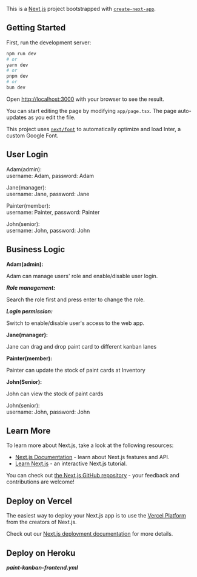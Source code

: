 This is a [Next.js](https://nextjs.org/) project bootstrapped with [`create-next-app`](https://github.com/vercel/next.js/tree/canary/packages/create-next-app).

## Getting Started

First, run the development server:

```bash
npm run dev
# or
yarn dev
# or
pnpm dev
# or
bun dev
```

Open [http://localhost:3000](http://localhost:3000) with your browser to see the result.

You can start editing the page by modifying `app/page.tsx`. The page auto-updates as you edit the file.

This project uses [`next/font`](https://nextjs.org/docs/basic-features/font-optimization) to automatically optimize and load Inter, a custom Google Font.

## User Login

Adam(admin):  
username: Adam, password: Adam

Jane(manager):  
username: Jane, password: Jane

Painter(member):  
username: Painter, password: Painter

John(senior):  
username: John, password: John

## Business Logic

**Adam(admin):**

Adam can manage users' role and enable/disable user login.

**_Role management:_**

Search the role first and press enter to change the role.

**_Login permission:_**

Switch to enable/disable user's access to the web app.

**Jane(manager):**

Jane can drag and drop paint card to different kanban lanes

**Painter(member):**

Painter can update the stock of paint cards at Inventory

**John(Senior):**

John can view the stock of paint cards

John(senior):  
username: John, password: John

## Learn More

To learn more about Next.js, take a look at the following resources:

- [Next.js Documentation](https://nextjs.org/docs) - learn about Next.js features and API.
- [Learn Next.js](https://nextjs.org/learn) - an interactive Next.js tutorial.

You can check out [the Next.js GitHub repository](https://github.com/vercel/next.js/) - your feedback and contributions are welcome!

## Deploy on Vercel

The easiest way to deploy your Next.js app is to use the [Vercel Platform](https://vercel.com/new?utm_medium=default-template&filter=next.js&utm_source=create-next-app&utm_campaign=create-next-app-readme) from the creators of Next.js.

Check out our [Next.js deployment documentation](https://nextjs.org/docs/deployment) for more details.

## Deploy on Heroku

**_paint-kanban-frontend.yml_**
